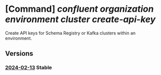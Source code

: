 # [Command] _confluent organization environment cluster create-api-key_

Create API keys for Schema Registry or Kafka clusters within an environment.

## Versions

### [2024-02-13](/Resources/mgmt-plane/L3N1YnNjcmlwdGlvbnMve30vcmVzb3VyY2Vncm91cHMve30vcHJvdmlkZXJzL21pY3Jvc29mdC5jb25mbHVlbnQvb3JnYW5pemF0aW9ucy97fS9lbnZpcm9ubWVudHMve30vY2x1c3RlcnMve30vY3JlYXRlYXBpa2V5/2024-02-13.xml) **Stable**

<!-- mgmt-plane /subscriptions/{}/resourcegroups/{}/providers/microsoft.confluent/organizations/{}/environments/{}/clusters/{}/createapikey 2024-02-13 -->
